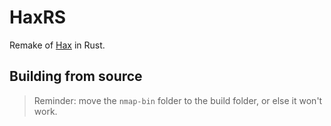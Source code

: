 # HaxRS
Remake of <a href="https://github.com/skyline69/hax">Hax</a> in Rust.
## Building from source
> Reminder: move the `nmap-bin` folder to the build folder, or else it won't work.